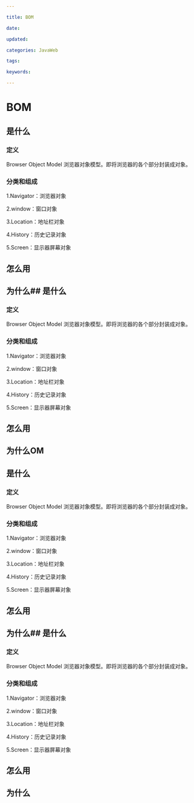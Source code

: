 ```yaml
---

title: BOM

date: 

updated: 

categories: JavaWeb

tags: 

keywords: 

---
```

# BOM

## 是什么

### 定义

Browser Object Model 浏览器对象模型。即将浏览器的各个部分封装成对象。

### 分类和组成

1.Navigator：浏览器对象

2.window：窗口对象

3.Location：地址栏对象

4.History：历史记录对象

5.Screen：显示器屏幕对象

## 怎么用



## 为什么## 是什么

### 定义

Browser Object Model 浏览器对象模型。即将浏览器的各个部分封装成对象。

### 分类和组成

1.Navigator：浏览器对象

2.window：窗口对象

3.Location：地址栏对象

4.History：历史记录对象

5.Screen：显示器屏幕对象

## 怎么用



## 为什么OM

## 是什么

### 定义

Browser Object Model 浏览器对象模型。即将浏览器的各个部分封装成对象。

### 分类和组成

1.Navigator：浏览器对象

2.window：窗口对象

3.Location：地址栏对象

4.History：历史记录对象

5.Screen：显示器屏幕对象

## 怎么用



## 为什么## 是什么

### 定义

Browser Object Model 浏览器对象模型。即将浏览器的各个部分封装成对象。

### 分类和组成

1.Navigator：浏览器对象

2.window：窗口对象

3.Location：地址栏对象

4.History：历史记录对象

5.Screen：显示器屏幕对象

## 怎么用



## 为什么